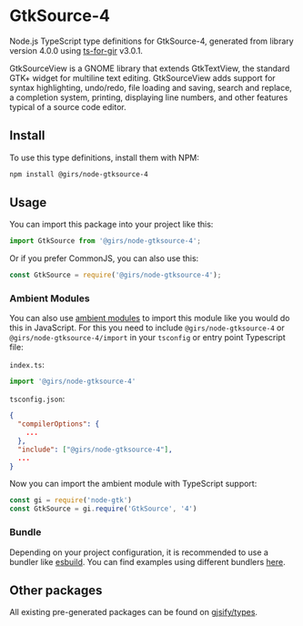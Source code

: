 
# GtkSource-4

Node.js TypeScript type definitions for GtkSource-4, generated from library version 4.0.0 using [ts-for-gir](https://github.com/gjsify/ts-for-gir) v3.0.1.

GtkSourceView is a GNOME library that extends GtkTextView, the standard GTK+ widget for multiline text editing. GtkSourceView adds support for syntax highlighting, undo/redo, file loading and saving, search and replace, a completion system, printing, displaying line numbers, and other features typical of a source code editor.

## Install

To use this type definitions, install them with NPM:
```bash
npm install @girs/node-gtksource-4
```

## Usage

You can import this package into your project like this:
```ts
import GtkSource from '@girs/node-gtksource-4';
```

Or if you prefer CommonJS, you can also use this:
```ts
const GtkSource = require('@girs/node-gtksource-4');
```

### Ambient Modules

You can also use [ambient modules](https://github.com/gjsify/ts-for-gir/tree/main/packages/cli#ambient-modules) to import this module like you would do this in JavaScript.
For this you need to include `@girs/node-gtksource-4` or `@girs/node-gtksource-4/import` in your `tsconfig` or entry point Typescript file:

`index.ts`:
```ts
import '@girs/node-gtksource-4'
```

`tsconfig.json`:
```json
{
  "compilerOptions": {
    ...
  },
  "include": ["@girs/node-gtksource-4"],
  ...
}
```

Now you can import the ambient module with TypeScript support: 

```ts
const gi = require('node-gtk')
const GtkSource = gi.require('GtkSource', '4')
```


### Bundle

Depending on your project configuration, it is recommended to use a bundler like [esbuild](https://esbuild.github.io/). You can find examples using different bundlers [here](https://github.com/gjsify/ts-for-gir/tree/main/examples).

## Other packages

All existing pre-generated packages can be found on [gjsify/types](https://github.com/gjsify/types).

